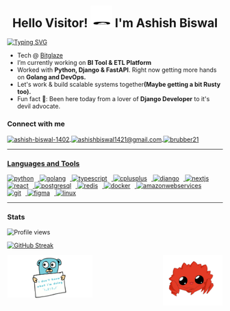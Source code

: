 <h1 align="center">
Hello Visitor!
<img src="https://raw.githubusercontent.com/Biswal21/Biswal21/main/assets/hi.gif" width="50px">
<b> I'm Ashish Biswal</b>
</h1>

[![Typing SVG](https://readme-typing-svg.demolab.com?font=Consolas&weight=500&size=30&duration=4000&pause=800&color=7765E3&width=600&height=50&lines=Developer+by+Day%2C+Debugger+by+Night!;Learning+about+Scaling+Systems+)](https://git.io/typing-svg)

<ul>
<li>Tech @ <a href="https://www.linkedin.com/company/bitglaze-technologies/about/">Bitglaze</a></li>

<li>I’m currently working on <b>BI Tool & ETL Platform</b></li>

<li>Worked with <b>Python, Django & FastAPI</b>. Right now getting more hands on <b>Golang and DevOps.</b></li>
<li>Let's work & build scalable systems together<b>(Maybe getting a bit Rusty too).</b>
<!-- <img width="30px" src="https://raw.githubusercontent.com/Biswal21/Biswal21/main/assets/rusty.png"></img> -->
</li>
<li>Fun fact 💩: Been here today from a lover of <b>Django Developer</b> to it's devil advocate.</li>
<!-- <li>Contact me: <a href="ashishbiswal1421@gmai.com"><a></li> -->
</ul>

<h3 align="left">Connect with me </h3>
<p align="left">
<!-- LINKEDIN -->
<a href="https://linkedin.com/in/ashish-biswal-1402" target="blank">
<img align="center" src="https://custom-icon-badges.demolab.com/badge/-Linkedin-0A66C2?style=for-the-badge&logo=linkedin&logoColor=white" alt="ashish-biswal-1402"/>
</a>
<!-- GMAIL -->
<a href="ashishbiswal1421@gmail.com" target="blank">
<img align="center" src="https://custom-icon-badges.demolab.com/badge/-Gmail-DB4437?style=for-the-badge&logo=gmail&logoColor=white" alt="ashishbiswal1421@gmail.com"/>
</a>
<!-- TWITTER -->
<a href="https://twitter.com/brubber14" target="blank">
<img align="center" src="https://custom-icon-badges.demolab.com/badge/-Twitter-1DA1F2?style=for-the-badge&logo=twitter&logoColor=white" alt="brubber21"/>
</p>
 
---

<h3 align="left">Languages and Tools </h3>
<p align="left">
<!-- Python -->
<a href="https://www.python.org" target="_blank" rel="noreferrer"> 
<img src="https://cdn.jsdelivr.net/gh/devicons/devicon/icons/python/python-original.svg" alt="python" width="50" style="padding-right:10px;"/> 
</a> 
<!-- Golang -->
<a href="https://golang.org" target="_blank" rel="noreferrer"> 
<img  src="https://cdn.jsdelivr.net/gh/devicons/devicon/icons/go/go-original-wordmark.svg" alt="golang" width="50" style="padding-right:10px;"/> 
</a> 
<!-- Typescript -->
<a href="https://www.typescriptlang.org/" target="_blank" rel="noreferrer"> 
<img src="https://cdn.jsdelivr.net/gh/devicons/devicon/icons/typescript/typescript-original.svg" alt="typescript" width="50" style="padding-right:10px;"/> 
</a> 
<!-- CPP -->
<a href="https://www.w3schools.com/cpp/" target="_blank" rel="noreferrer"> 
<img src="https://cdn.jsdelivr.net/gh/devicons/devicon/icons/cplusplus/cplusplus-plain.svg" alt="cplusplus" width="50" style="padding-right:10px;"/> 
</a>
<!-- Django -->
<a href="https://www.djangoproject.com/" target="_blank" rel="noreferrer">
<img src="https://cdn.jsdelivr.net/gh/devicons/devicon/icons/django/django-plain.svg" width="50" style="padding-right:10px;" alt="django"/>
          
</a>
<!-- Next.js -->
<a href="https://nextjs.org/" target="_blank" rel="noreferrer"> 
<img src="https://cdn.jsdelivr.net/gh/devicons/devicon/icons/nextjs/nextjs-original.svg" alt="nextjs" width="50" style="padding-right:10px;"/> 
</a>
<!-- React JS -->
<a href="https://reactjs.org/" target="_blank" rel="noreferrer"> 
<img src="https://cdn.jsdelivr.net/gh/devicons/devicon/icons/react/react-original.svg" alt="react" width="50" style="padding-right:10px;"/> 
</a>
<!-- Postgres -->
<a href="https://www.postgresql.org" target="_blank" rel="noreferrer"> 
<img src="https://cdn.jsdelivr.net/gh/devicons/devicon/icons/postgresql/postgresql-plain.svg" alt="postgresql" width="50" style="padding-right:10px;"/> 
</a> 
<!-- Redis -->
<a href="https://redis.io" target="_blank" rel="noreferrer"> 
<img src="https://cdn.jsdelivr.net/gh/devicons/devicon/icons/redis/redis-plain.svg" alt="redis" width="50" style="padding-right:10px;"/> 
</a> 
<!-- Docker -->
<a href="https://www.docker.com/" target="_blank" rel="noreferrer"/> 
<img src="https://cdn.jsdelivr.net/gh/devicons/devicon/icons/docker/docker-plain-wordmark.svg" alt="docker" width="50" style="padding-right:10px;"/>
</a>
<!-- AWS -->
<a href="https://aws.amazon.com/" target="_blank" rel="noreferrer"/> 
<img src="https://cdn.jsdelivr.net/gh/devicons/devicon/icons/amazonwebservices/amazonwebservices-original.svg" alt="amazonwebservices" width="50" style="padding-right:10px;"/>
</a>
<!-- Git -->
<a href="https://git-scm.com/" target="_blank" rel="noreferrer"> 
<img src="https://cdn.jsdelivr.net/gh/devicons/devicon/icons/git/git-plain.svg" alt="git" width="50" style="padding-right:10px;"/>
</a> 
<!-- Figma -->
<a href="https://www.figma.com/" target="_blank" rel="noreferrer"> 
<img src="https://cdn.jsdelivr.net/gh/devicons/devicon/icons/figma/figma-original.svg" alt="figma" width="50" style="padding-right:10px;"/>
</a>
<!-- Linux -->
<a href="https://www.linux.org/" target="_blank" rel="noreferrer"> 
<img src="https://cdn.jsdelivr.net/gh/devicons/devicon/icons/linux/linux-original.svg" alt="linux" width="50"style="padding-right:10px;"/> 
</a> 
</p>

---

### Stats

![Profile views](https://komarev.com/ghpvc/?username=biswal21&color=339989&style=for-the-badge&label=Profile%20Views)

[![GitHub Streak](https://streak-stats.demolab.com?user=biswal21&theme=tokyonight)](https://git.io/streak-stats)

<p>
<img align="left" src="https://github.com/Biswal21/Biswal21/blob/main/assets/gopher.gif?raw=true" alt="gopher" width="200" height="100"/>
<img align="right" src="https://github.com/Biswal21/Biswal21/blob/main/assets/rusty.png?raw=true" alt="rusty" width="140"/>
</p>
